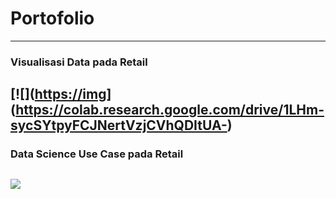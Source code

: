 # Portofolio
---
### Visualisasi Data pada Retail

[![]([https://img](https://img.shields.io/badge/Google_Colab-Run_on_Google_Colab-orange?logo=googlecolab&style=flat-square)](https://colab.research.google.com/drive/1LHm-sycSYtpyFCJNertVzjCVhQDItUA-)
---
### Data Science Use Case pada Retail

[![]([https://img.shields.io/badge/Google%20Docs-Run%20on%20Google%20Docs-blue?style=flat-square&logo=googlesheets)](https://docs.google.com/document/d/1E0xkzFhKqkG4VfBiEO_rkk5A1mJYmGqvKFT1x4m6NxU/edit?usp=sharing)
---
